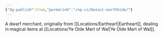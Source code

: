 ```yaml
---
{"dg-publish":true,"permalink":"/np-cs/bezzul-earthhide/"}
---
```


A dwarf merchant, originally from [[Locations/Eartheart\|Eartheart]], dealing in magical items at [[Locations/Ye Olde Mart of Wal\|Ye Olde Mart of Wal]].
